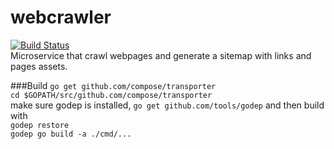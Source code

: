 # webcrawler
[![Build Status](http://jenkins.cleitonmarx.svc.tutum.io/buildStatus/icon?job=webcrawler_integration&build=3)](http://jenkins.cleitonmarx.svc.tutum.io/job/webcrawler_integration/3/)  
Microservice that crawl webpages and generate a sitemap with links and pages assets. 

###Build
`go get github.com/compose/transporter`  
`cd $GOPATH/src/github.com/compose/transporter`  
make sure godep is installed, `go get github.com/tools/godep` and then build with  
`godep restore`  
`godep go build -a ./cmd/...`  
